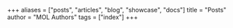 +++
aliases = ["posts", "articles", "blog", "showcase", "docs"]
title = "Posts"
author = "MOL Authors"
tags = ["index"]
+++
